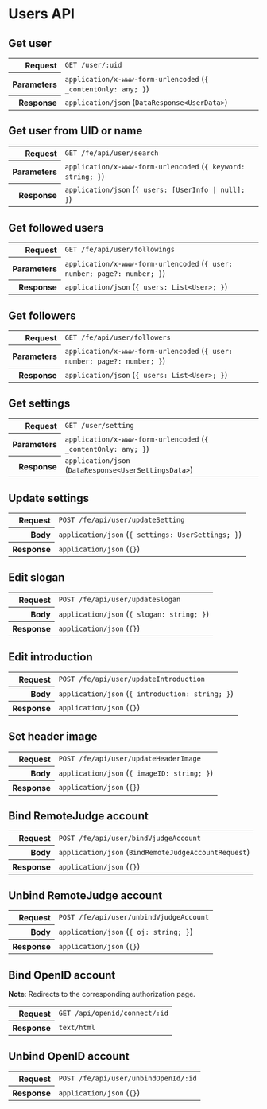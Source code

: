 # Users API

## Get user

<table>
  <tr>
    <th align="right">Request</th>
    <td><code>GET /user/:uid</code></td>
  </tr>
  <tr>
    <th align="right">Parameters</th>
    <td><code>application/x-www-form-urlencoded</code> (<code>{ _contentOnly: any; }</code>)</td>
  </tr>
  <tr>
    <th align="right">Response</th>
    <td><code>application/json</code> (<code>DataResponse&lt;UserData&gt;</code>)</td>
  </tr>
</table>

## Get user from UID or name

<table>
  <tr>
    <th align="right">Request</th>
    <td><code>GET /fe/api/user/search</code></td>
  </tr>
  <tr>
    <th align="right">Parameters</th>
    <td><code>application/x-www-form-urlencoded</code> (<code>{ keyword: string; }</code>)</td>
  </tr>
  <tr>
    <th align="right">Response</th>
    <td><code>application/json</code> (<code>{ users: [UserInfo | null]; }</code>)</td>
  </tr>
</table>

## Get followed users

<table>
  <tr>
    <th align="right">Request</th>
    <td><code>GET /fe/api/user/followings</code></td>
  </tr>
  <tr>
    <th align="right">Parameters</th>
    <td><code>application/x-www-form-urlencoded</code> (<code>{ user: number; page?: number; }</code>)</td>
  </tr>
  <tr>
    <th align="right">Response</th>
    <td><code>application/json</code> (<code>{ users: List&lt;User&gt;; }</code>)</td>
  </tr>
</table>

## Get followers

<table>
  <tr>
    <th align="right">Request</th>
    <td><code>GET /fe/api/user/followers</code></td>
  </tr>
  <tr>
    <th align="right">Parameters</th>
    <td><code>application/x-www-form-urlencoded</code> (<code>{ user: number; page?: number; }</code>)</td>
  </tr>
  <tr>
    <th align="right">Response</th>
    <td><code>application/json</code> (<code>{ users: List&lt;User&gt;; }</code>)</td>
  </tr>
</table>

## Get settings

<table>
  <tr>
    <th align="right">Request</th>
    <td><code>GET /user/setting</code></td>
  </tr>
  <tr>
    <th align="right">Parameters</th>
    <td><code>application/x-www-form-urlencoded</code> (<code>{ _contentOnly: any; }</code>)</td>
  </tr>
  <tr>
    <th align="right">Response</th>
    <td><code>application/json</code> (<code>DataResponse&lt;UserSettingsData&gt;</code>)</td>
  </tr>
</table>

## Update settings

<table>
  <tr>
    <th align="right">Request</th>
    <td><code>POST /fe/api/user/updateSetting</code></td>
  </tr>
  <tr>
    <th align="right">Body</th>
    <td><code>application/json</code> (<code>{ settings: UserSettings; }</code>)</td>
  </tr>
  <tr>
    <th align="right">Response</th>
    <td><code>application/json</code> (<code>{}</code>)</td>
  </tr>
</table>

## Edit slogan

<table>
  <tr>
    <th align="right">Request</th>
    <td><code>POST /fe/api/user/updateSlogan</code></td>
  </tr>
  <tr>
    <th align="right">Body</th>
    <td><code>application/json</code> (<code>{ slogan: string; }</code>)</td>
  </tr>
  <tr>
    <th align="right">Response</th>
    <td><code>application/json</code> (<code>{}</code>)</td>
  </tr>
</table>

## Edit introduction

<table>
  <tr>
    <th align="right">Request</th>
    <td><code>POST /fe/api/user/updateIntroduction</code></td>
  </tr>
  <tr>
    <th align="right">Body</th>
    <td><code>application/json</code> (<code>{ introduction: string; }</code>)</td>
  </tr>
  <tr>
    <th align="right">Response</th>
    <td><code>application/json</code> (<code>{}</code>)</td>
  </tr>
</table>

## Set header image

<table>
  <tr>
    <th align="right">Request</th>
    <td><code>POST /fe/api/user/updateHeaderImage</code></td>
  </tr>
  <tr>
    <th align="right">Body</th>
    <td><code>application/json</code> (<code>{ imageID: string; }</code>)</td>
  </tr>
  <tr>
    <th align="right">Response</th>
    <td><code>application/json</code> (<code>{}</code>)</td>
  </tr>
</table>

## Bind RemoteJudge account

<table>
  <tr>
    <th align="right">Request</th>
    <td><code>POST /fe/api/user/bindVjudgeAccount</code></td>
  </tr>
  <tr>
    <th align="right">Body</th>
    <td><code>application/json</code> (<code>BindRemoteJudgeAccountRequest</code>)</td>
  </tr>
  <tr>
    <th align="right">Response</th>
    <td><code>application/json</code> (<code>{}</code>)</td>
  </tr>
</table>

## Unbind RemoteJudge account

<table>
  <tr>
    <th align="right">Request</th>
    <td><code>POST /fe/api/user/unbindVjudgeAccount</code></td>
  </tr>
  <tr>
    <th align="right">Body</th>
    <td><code>application/json</code> (<code>{ oj: string; }</code>)</td>
  </tr>
  <tr>
    <th align="right">Response</th>
    <td><code>application/json</code> (<code>{}</code>)</td>
  </tr>
</table>

## Bind OpenID account

**Note**: Redirects to the corresponding authorization page.

<table>
  <tr>
    <th align="right">Request</th>
    <td><code>GET /api/openid/connect/:id</code></td>
  </tr>
  <tr>
    <th align="right">Response</th>
    <td><code>text/html</code></td>
  </tr>
</table>

## Unbind OpenID account

<table>
  <tr>
    <th align="right">Request</th>
    <td><code>POST /fe/api/user/unbindOpenId/:id</code></td>
  </tr>
  <tr>
    <th align="right">Response</th>
    <td><code>application/json</code> (<code>{}</code>)</td>
  </tr>
</table>
